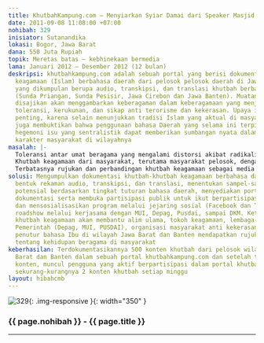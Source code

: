 ```yaml
---
title: KhutbahKampung.com – Menyiarkan Syiar Damai dari Speaker Masjid Kampung
date: 2011-09-08 11:08:00 +07:00
nohibah: 329
inisiator: Sutanandika
lokasi: Bogor, Jawa Barat
dana: 550 Juta Rupiah
topik: Meretas batas – kebhinekaan bermedia
lama: Januari 2012 – Desember 2012 (12 bulan)
deskripsi: khutbahkampung.com adalah sebuah portal yang berisi dokumentasi khutbah
  keagamaan (Islam) berbahasa daerah dari pelosok pelosok daerah di Jawa Barat. Dokumentasi
  yang dikumpulan berupa audio, transkipsi, dan translasi khutbah berbahasa Daerah
  (Sunda Priangan, Sunda Pesisir, Jawa Cirebon dan Jawa Banten). Muatan khutbah yang
  disajikan akan menggambarkan keberagaman dalam keberagamaan yang menjunjung tinggi
  toleransi, kerukunan, dan sikap anti terorisme dan kekerasan. Upaya ini dipandang
  penting, karena selain menunjukkan tradisi Islam yang aktual di masyarakat pedalaman,
  juga membuktikan bahwa penggunaan bahasa Daerah yang selama ini terpinggirkan oleh
  hegemoni isu yang sentralistik dapat memberikan sumbangan nyata dalam pembentukan
  karakter masyarakat di wilayahnya
masalah: |-
  Toleransi antar umat beragama yang mengalami distorsi akibat radikalisme sempit menyebabkan tradisi keislaman masyarakat Indonesia yang telah dibangun selama ini mengalami gradasi yang cukup serius.
  Khutbah keagamaan dari masyarakat, terutama masyarakat pelosok, dengan ciri khas penyampaian dalam bahasa Ibu (daerah)nya belum terdokumentasikan dengan baik sehingga upaya pelestarian bahasa Ibu, sebagaimana yang dicanangkan UNESCO sejak tahun 1999, sulit diwujudkan.
  Terbatasnya rujukan dan perbandingan khutbah keagamaan sebagai media potensial yang menyuarakan toleransi, kerukunan, dan kedamaian dalam berbangsa, bernegara, dan beragama.
solusi: Mengumpulkan dokumentasi khutbah-khutbah keagamaan berbahasa daerah dalam
  bentuk rekaman audio, transkipsi, dan translasi, menentukan sampel-sampel wilayah
  potensial berdasarkan tingkat tuturan bahasa daerah, menyediakan portal yang berisi
  dokumentasi serta membuka partisipasi publik untuk ikut berpartisipasi menjadi kontributor,
  dan mensosialisasikan program melalui jejaring sosial (Facebook dan Twitter) dan
  roadshow melalui kerjasama dengan MUI, Depag, Pusdai, sampai DKM. Ketersediaan dokumentasi
  khutbah keagamaan akan membantu alim ulama, tokoh keagamaan, lembaga-lembaga keagamaan
  Pemerintah (Depag, MUI, PUSDAI), organisasi masyarakat anti kekerasan, dan masyarakat
  penutur bahasa Ibu di wilayah Jawa Barat dan Banten mendapatkan rujukan yang berimbang
  tentang kehidupan beragama di masyarakat
keberhasilan: Terdokumentasikannya 500 konten khutbah dari pelosok wilayah di Jawa
  Barat dan Banten dalam sebuah portal khutbahkampung.com dan setelah terkumpul 500
  konten, muncul pengguna yang aktif berpartisipasi dalam portal khutbahkampung.com
  sekurang-kurangnya 2 konten khutbah setiap minggu
layout: hibahcmb
---
```


![329](/static/img/hibahcmb/329.png){: .img-responsive }{: width="350" }

### {{ page.nohibah }} - {{ page.title }}

---
